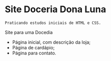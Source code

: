 # Site Doceria Dona Luna

```
Praticando estudos iniciais de HTML e CSS. 
```
 Site para uma Docedia
 
 * Página inicial, com descrição da loja;
 * Página de cardápio;
 * Página para contato.
